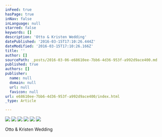 ```yaml
---
inFeed: true
hasPage: true
inNav: false
inLanguage: null
starred: false
keywords: []
description: 'Otto & Kristen Wedding'
datePublished: '2016-03-15T17:10:26.444Z'
dateModified: '2016-03-15T17:10:26.166Z'
title: ''
author: []
sourcePath: _posts/2016-03-06-e68610ee-7bb6-4d36-953f-a992d9ace400.md
published: true
authors: []
publisher:
  name: null
  domain: null
  url: null
  favicon: null
url: e68610ee-7bb6-4d36-953f-a992d9ace400/index.html
_type: Article

---
```

![](https://s3-us-west-2.amazonaws.com/the-grid-img/p/ea1dd8cf0264ec908dd89f72051a02e92a36f79e.jpg)
![](https://the-grid-user-content.s3-us-west-2.amazonaws.com/cf31b764-82d6-4081-84d8-6172c20d6145.jpg)
![](https://the-grid-user-content.s3-us-west-2.amazonaws.com/44e579c7-53d0-4b64-9cb0-29ca092768b1.jpg)
![](https://s3-us-west-2.amazonaws.com/the-grid-img/p/73faf41c8f72bf25da8b31a99192659f304321cc.jpg)
![](https://s3-us-west-2.amazonaws.com/the-grid-img/p/e01230c008e6c1dfb569652d3e95c4d74ef7cfa4.jpg)
![](https://the-grid-user-content.s3-us-west-2.amazonaws.com/e70abdf0-f1aa-4a23-aeb9-59aaaedc24da.jpg)

Otto & Kristen Wedding